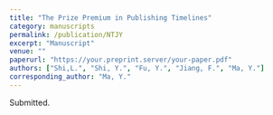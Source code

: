 ```yaml
---
title: "The Prize Premium in Publishing Timelines"
category: manuscripts
permalink: /publication/NTJY
excerpt: "Manuscript"
venue: ""
paperurl: "https://your.preprint.server/your-paper.pdf"
authors: ["Shi,L.", "Shi, Y.", "Fu, Y.", "Jiang, F.", "Ma, Y."]
corresponding_author: "Ma, Y."
---
```

  
Submitted.

<!--  
  The “citation” line below will automatically be rendered in small font on the standalone publication page,  
  so you don’t need to repeat it in the body above.  
-->
